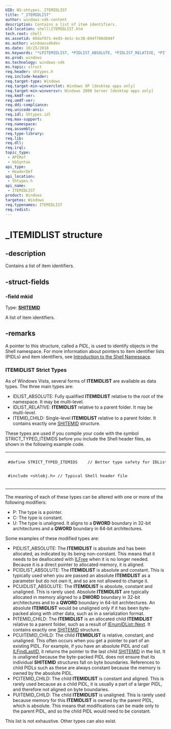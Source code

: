 ```yaml
---
UID: NS:shtypes._ITEMIDLIST
title: "_ITEMIDLIST"
author: windows-sdk-content
description: Contains a list of item identifiers.
old-location: shell\ITEMIDLIST.htm
tech.root: shell
ms.assetid: 60daf071-4e93-4e1c-bc38-894f706db04f
ms.author: windowssdkdev
ms.date: 10/25/2018
ms.keywords: "*LPITEMIDLIST, *PIDLIST_ABSOLUTE, *PIDLIST_RELATIVE, *PITEMID_CHILD, *PUIDLIST_RELATIVE, *PUITEMID_CHILD, ITEMIDLIST, ITEMIDLIST structure [Windows Shell], ITEMIDLIST_ABSOLUTE, ITEMIDLIST_RELATIVE, ITEMID_CHILD, _ITEMIDLIST, _win32_ITEMIDLIST, shell.ITEMIDLIST, shtypes/ITEMIDLIST"
ms.prod: windows
ms.technology: windows-sdk
ms.topic: struct
req.header: shtypes.h
req.include-header: 
req.target-type: Windows
req.target-min-winverclnt: Windows XP [desktop apps only]
req.target-min-winversvr: Windows 2000 Server [desktop apps only]
req.kmdf-ver: 
req.umdf-ver: 
req.ddi-compliance: 
req.unicode-ansi: 
req.idl: Shtypes.idl
req.max-support: 
req.namespace: 
req.assembly: 
req.type-library: 
req.lib: 
req.dll: 
req.irql: 
topic_type:
 - APIRef
 - kbSyntax
api_type:
 - HeaderDef
api_location:
 - Shtypes.h
api_name:
 - ITEMIDLIST
product: Windows
targetos: Windows
req.typenames: ITEMIDLIST
req.redist: 
---
```


# _ITEMIDLIST structure


## -description


Contains a list of item identifiers.


## -struct-fields




### -field mkid

Type: <b><a href="https://msdn.microsoft.com/794c8425-2319-4339-881c-c5083ab05638">SHITEMID</a></b>

A list of item identifiers.


## -remarks



A pointer to this structure, called a <i>PIDL</i>, is used to identify objects in the Shell namespace.  For more information about pointers to item identifier lists (PIDLs) and item identifiers, see <a href="https://msdn.microsoft.com/539c4455-e1c7-45a0-b3c3-781f2b7a1617">Introduction to the Shell Namespace</a>.

<h3><a id="ITEMIDLIST_Strict_Types"></a><a id="itemidlist_strict_types"></a><a id="ITEMIDLIST_STRICT_TYPES"></a>ITEMIDLIST Strict Types</h3>
As of Windows Vista, several forms of <b>ITEMIDLIST</b> are available as data types. The three main types are:

                

<ul>
<li>IDLIST_ABSOLUTE: Fully qualified <b>ITEMIDLIST</b> relative to the root of the namespace. It may be multi-level.</li>
<li>IDLIST_RELATIVE: <b>ITEMIDLIST</b> relative to a parent folder. It may be multi-level.</li>
<li>ITEMID_CHILD: Single-level <b>ITEMIDLIST</b> relative to a parent folder. It contains exactly one <a href="https://msdn.microsoft.com/794c8425-2319-4339-881c-c5083ab05638">SHITEMID</a> structure.</li>
</ul>
These types are used if you compile your code with the symbol STRICT_TYPED_ITEMIDS before you include the Shell header files, as shown in the following example code.

<div class="code"><span codelanguage=""><table>
<tr>
<th></th>
</tr>
<tr>
<td>
<pre>
#define STRICT_TYPED_ITEMIDS    // Better type safety for IDLists

#include &lt;shlobj.h&gt;             // Typical Shell header file</pre>
</td>
</tr>
</table></span></div>
The meaning of each of these types can be altered with one or more of the following modifiers:

<ul>
<li>P: The type is a pointer.</li>
<li>C: The type is constant.</li>
<li>U: The type is unaligned. It aligns to a <b>DWORD</b> boundary in 32-bit architectures and a <b>QWORD</b> boundary in 64-bit architectures.</li>
</ul>
Some examples of these modified types are:

<ul>
<li>PIDLIST_ABSOLUTE: The <b>ITEMIDLIST</b> is absolute and has been allocated, as indicated by its being non-constant. This means that it needs to be deallocated with <a href="https://msdn.microsoft.com/3457f36e-fdfd-44a4-90ca-a86f00bc9f36">ILFree</a> when it is no longer needed. Because it is a direct pointer to allocated memory, it is aligned.</li>
<li>PCIDLIST_ABSOLUTE: The <b>ITEMIDLIST</b> is absolute and constant. This is typically used when you are passed an absolute <b>ITEMIDLIST</b> as a parameter but do not own it, and so are not allowed to change it.</li>
<li>PCUIDLIST_ABSOLUTE: The <b>ITEMIDLIST</b> is absolute, constant and unaligned. This is rarely used. Absolute <b>ITEMIDLIST</b> are typically allocated in memory aligned to a <b>DWORD</b> boundary in 32-bit architectures and to a <b>QWORD</b> boundary in 64-bit architectures. An absolute <b>ITEMIDLIST</b> would be unaligned only if it has been byte-packed along with other data, such as in a serialization format.</li>
<li>PITEMID_CHILD: The <b>ITEMIDLIST</b> is an allocated child <b>ITEMIDLIST</b> relative to a parent folder, such as a result of <a href="https://msdn.microsoft.com/4b2cd7a3-687c-4a51-b9af-a01576463f0b">IEnumIDList::Next</a>. It contains exactly one <a href="https://msdn.microsoft.com/794c8425-2319-4339-881c-c5083ab05638">SHITEMID</a> structure.</li>
<li>PCUITEMID_CHILD: The child <b>ITEMIDLIST</b> is relative, constant, and unaligned. This often occurs when you get a pointer to part of an existing PIDL. For example, if you have an absolute PIDL and call <a href="https://msdn.microsoft.com/877029b7-a2fb-42c2-98a1-0eb6f229f1d9">ILFindLastID</a>, it returns the pointer to the last child <a href="https://msdn.microsoft.com/794c8425-2319-4339-881c-c5083ab05638">SHITEMID</a> in the list. It is unaligned because the byte-packed PIDL does not ensure that its individual <b>SHITEMID</b> structures fall on byte boundaries. References to child PIDLs such as these are always constant because the memory is owned by the absolute PIDL.</li>
<li>PCITEMID_CHILD: The child <b>ITEMIDLIST</b> is constant and aligned. This is rarely used because as a child PIDL, it is usually a part of a larger PIDL, and therefore not aligned on byte boundaries.</li>
<li>PUITEMID_CHILD: The child <b>ITEMIDLIST</b> is unaligned. This is rarely used because memory for this <b>ITEMIDLIST</b> is owned by the parent PIDL, which is absolute. This means that modifications can be made only to the parent PIDL, and so the child PIDL would need to be constant.</li>
</ul>
This list is not exhaustive. Other types can also exist.



